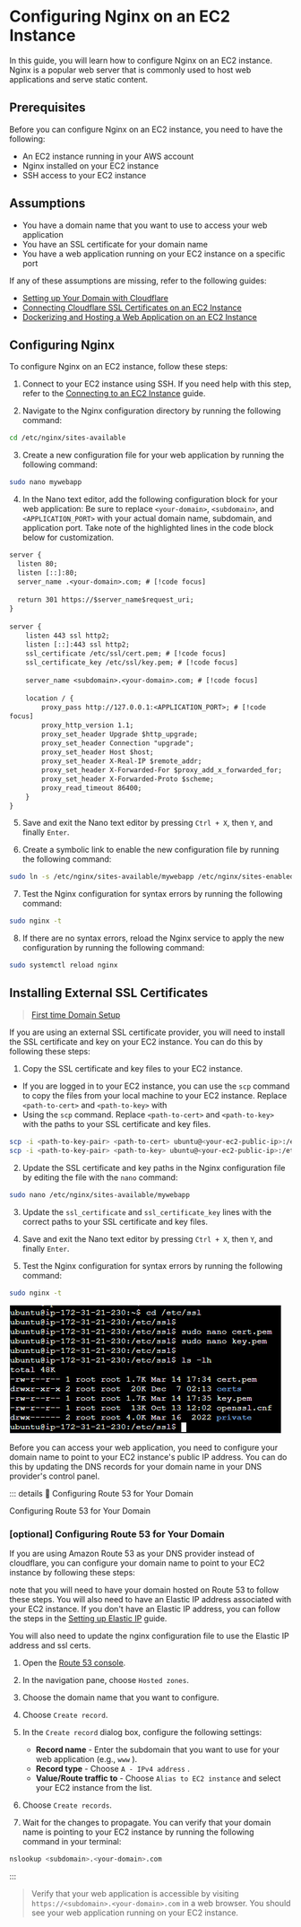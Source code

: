 # Configuring Nginx on an EC2 Instance

In this guide, you will learn how to configure Nginx on an EC2 instance. Nginx is a popular web server that is commonly used to host web applications and serve static content.

## Prerequisites

Before you can configure Nginx on an EC2 instance, you need to have the following:

* An EC2 instance running in your AWS account
* Nginx installed on your EC2 instance
* SSH access to your EC2 instance

## Assumptions

* You have a domain name that you want to use to access your web application
* You have an SSL certificate for your domain name
* You have a web application running on your EC2 instance on a specific port

If any of these assumptions are missing, refer to the following guides:

* [Setting up Your Domain with Cloudflare](/docs/cloudflare/00-cloudflare-overview)
* [Connecting Cloudflare SSL Certificates on an EC2 Instance](/docs/cloudflare/01-cloudflare-ssl)
* [Dockerizing and Hosting a Web Application on an EC2 Instance](/docs/docker/00-docker-overview)

## Configuring Nginx

To configure Nginx on an EC2 instance, follow these steps:

1. Connect to your EC2 instance using SSH. If you need help with this step, refer to the [Connecting to an EC2 Instance](/docs/ec2/02-connecting-to-ec2) guide.

2. Navigate to the Nginx configuration directory by running the following command:

```bash
cd /etc/nginx/sites-available
```

3. Create a new configuration file for your web application by running the following command:

```bash
sudo nano mywebapp
```

4. In the Nano text editor, add the following configuration block for your web application: Be sure to replace `<your-domain>`,    `<subdomain>`, and `<APPLICATION_PORT>` with your actual domain name, subdomain, and application port. Take note of the highlighted lines in the code block below for customization.

```nginx
server {
  listen 80;
  listen [::]:80;
  server_name .<your-domain>.com; # [!code focus]

  return 301 https://$server_name$request_uri;
}

server {
    listen 443 ssl http2;
    listen [::]:443 ssl http2;
    ssl_certificate /etc/ssl/cert.pem; # [!code focus]
    ssl_certificate_key /etc/ssl/key.pem; # [!code focus]

    server_name <subdomain>.<your-domain>.com; # [!code focus]

    location / {
        proxy_pass http://127.0.0.1:<APPLICATION_PORT>; # [!code focus]
        proxy_http_version 1.1;
        proxy_set_header Upgrade $http_upgrade;
        proxy_set_header Connection "upgrade";
        proxy_set_header Host $host;
        proxy_set_header X-Real-IP $remote_addr;
        proxy_set_header X-Forwarded-For $proxy_add_x_forwarded_for;
        proxy_set_header X-Forwarded-Proto $scheme;
        proxy_read_timeout 86400;
    }
}
```

5. Save and exit the Nano text editor by pressing `Ctrl + X`, then `Y`, and finally `Enter`.

6. Create a symbolic link to enable the new configuration file by running the following command:

```bash
sudo ln -s /etc/nginx/sites-available/mywebapp /etc/nginx/sites-enabled/
```

7. Test the Nginx configuration for syntax errors by running the following command:

```bash
sudo nginx -t
```

8. If there are no syntax errors, reload the Nginx service to apply the new configuration by running the following command:

```bash
sudo systemctl reload nginx
```

## Installing External SSL Certificates

> [First time Domain Setup](/docs/cloudflare/00-cloudflare-overview)

If you are using an external SSL certificate provider, you will need to install the SSL certificate and key on your EC2 instance. You can do this by following these steps:

1. Copy the SSL certificate and key files to your EC2 instance.
  + If you are logged in to your EC2 instance, you can use the `scp` command to copy the files from your local machine to your EC2 instance. Replace `<path-to-cert>` and `<path-to-key>` with
  + Using the `scp` command. Replace `<path-to-cert>` and `<path-to-key>` with the paths to your SSL certificate and key files.

```bash
scp -i <path-to-key-pair> <path-to-cert> ubuntu@<your-ec2-public-ip>:/etc/ssl/cert.pem
scp -i <path-to-key-pair> <path-to-key> ubuntu@<your-ec2-public-ip>:/etc/ssl/key.pem
```

2. Update the SSL certificate and key paths in the Nginx configuration file by editing the file with the `nano` command:

```bash
sudo nano /etc/nginx/sites-available/mywebapp
```

3. Update the `ssl_certificate` and `ssl_certificate_key` lines with the correct paths to your SSL certificate and key files.

4. Save and exit the Nano text editor by pressing `Ctrl + X`, then `Y`, and finally `Enter`.

5. Test the Nginx configuration for syntax errors by running the following command:

```bash
sudo nginx -t
```

![image](/images/image18.png)

Before you can access your web application, you need to configure your domain name to point to your EC2 instance's public IP address. You can do this by updating the DNS records for your domain name in your DNS provider's control panel.

::: details 🥑 Configuring Route 53 for Your Domain
<summary>Configuring Route 53 for Your Domain</summary>

### [optional] Configuring Route 53 for Your Domain

If you are using Amazon Route 53 as your DNS provider instead of cloudflare, you can configure your domain name to point to your EC2 instance by following these steps:

note that you will need to have your domain hosted on Route 53 to follow these steps. You will also need to have an Elastic IP address associated with your EC2 instance. If you don't have an Elastic IP address, you can follow the steps in the [Setting up Elastic IP](/docs/ec2/01-create-an-instance#setting-up-elastic-ip) guide.

You will also need to update the nginx configuration file to use the Elastic IP address and ssl certs.

1. Open the [Route 53 console](https://console.aws.amazon.com/route53/).

2. In the navigation pane, choose `Hosted zones`.

3. Choose the domain name that you want to configure.

4. Choose `Create record`.

5. In the `Create record` dialog box, configure the following settings:

   * **Record name** - Enter the subdomain that you want to use for your web application (e.g., `www` ).
   * **Record type** - Choose `A - IPv4 address` .
   * **Value/Route traffic to** - Choose `Alias to EC2 instance` and select your EC2 instance from the list.

6. Choose `Create records`.

7. Wait for the changes to propagate. You can verify that your domain name is pointing to your EC2 instance by running the following command in your terminal:

```bash
nslookup <subdomain>.<your-domain>.com
```

:::

> Verify that your web application is accessible by visiting `https://<subdomain>.<your-domain>.com` in a web browser. You should see your web application running on your EC2 instance.
